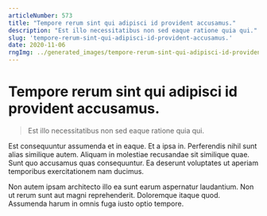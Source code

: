 ```yaml
---
articleNumber: 573
title: "Tempore rerum sint qui adipisci id provident accusamus."
description: "Est illo necessitatibus non sed eaque ratione quia qui."
slug: 'tempore-rerum-sint-qui-adipisci-id-provident-accusamus.'
date: 2020-11-06
rngImg: ../generated_images/tempore-rerum-sint-qui-adipisci-id-provident-accusamus..jpg
---
```


# Tempore rerum sint qui adipisci id provident accusamus.

> Est illo necessitatibus non sed eaque ratione quia qui.

Est consequuntur assumenda et in eaque. Et a ipsa in. Perferendis nihil sunt alias similique autem. Aliquam in molestiae recusandae sit similique quae. Sunt quo accusamus quas consequuntur. Ea deserunt voluptates ut aperiam temporibus exercitationem nam ducimus.
 Non autem ipsam architecto illo ea sunt earum aspernatur laudantium. Non ut rerum sunt aut magni reprehenderit. Doloremque itaque quod. Assumenda harum in omnis fuga iusto optio tempore.
